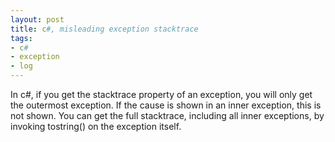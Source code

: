 ```yaml
---
layout: post
title: c#, misleading exception stacktrace
tags:
- c#
- exception
- log
---
```

In c#, if you get the stacktrace property of an exception, you will only get the outermost exception. If the cause is shown in an inner exception, this is not shown. You can get the full stacktrace, including all inner exceptions, by invoking tostring() on the exception itself.
